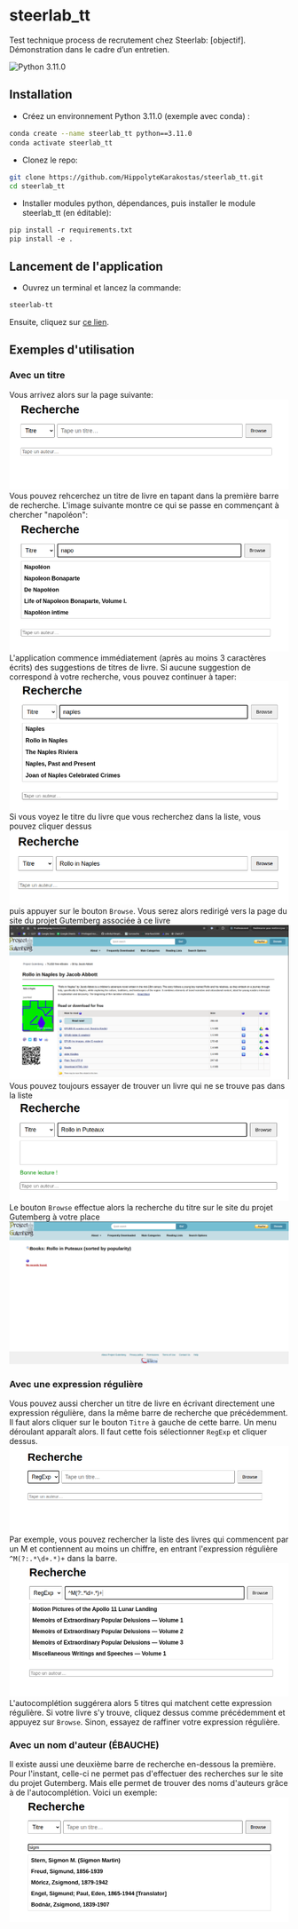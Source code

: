 # steerlab_tt
Test technique process de recrutement chez Steerlab: [objectif]. Démonstration dans le cadre d’un entretien.

![Python 3.11.0](https://img.shields.io/badge/python-3.11-blue.svg)

## Installation

* Créez un environnement Python 3.11.0 (exemple avec conda) :

```bash
conda create --name steerlab_tt python==3.11.0
conda activate steerlab_tt
```

* Clonez le repo:
```bash
git clone https://github.com/HippolyteKarakostas/steerlab_tt.git
cd steerlab_tt
```
* Installer modules python, dépendances, puis installer le module steerlab_tt (en éditable):
```
pip install -r requirements.txt
pip install -e .
```

## Lancement de l'application

* Ouvrez un terminal et lancez la commande:
```bash
steerlab-tt
```
Ensuite, cliquez sur [ce lien](http://localhost:5000).

## Exemples d'utilisation

### Avec un titre
Vous arrivez alors sur la page suivante:
![alt text](docs/images/image.png)
Vous pouvez rehcerchez un titre de livre en tapant dans la première barre de recherche.
L'image suivante montre ce qui se passe en commençant à chercher "napoléon":
![alt text](docs/images/image-1.png)
L'application commence immédiatement (après au moins 3 caractères écrits) des suggestions de titres de livre.
Si aucune suggestion de correspond à votre recherche, vous pouvez continuer à taper:
![alt text](docs/images/image-2.png)
Si vous voyez le titre du livre que vous recherchez dans la liste, vous pouvez cliquer dessus
![alt text](docs/images/image-3.png)
puis appuyer sur le bouton `Browse`. Vous serez alors redirigé vers la page du site du projet Gutemberg associée à ce livre
![alt text](docs/images/image-4.png)
Vous pouvez toujours essayer de trouver un livre qui ne se trouve pas dans la liste
![alt text](docs/images/image-5.png)
Le bouton `Browse` effectue alors la recherche du titre sur le site du projet Gutemberg à votre place
![alt text](docs/images/image-6.png)

### Avec une expression régulière
Vous pouvez aussi chercher un titre de livre en écrivant directement une expression régulière, dans la même barre de recherche que précédemment.
Il faut alors cliquer sur le bouton `Titre` à gauche de cette barre.
Un menu déroulant apparaît alors. Il faut cette fois sélectionner `RegExp` et cliquer dessus.
![alt text](docs/images/image-7.png)
Par exemple, vous pouvez rechercher la liste des livres qui commencent par un M et contiennent au moins un chiffre, en entrant l'expression régulière `^M(?:.*\d+.*)+` dans la barre.
![alt text](docs/images/image-8.png)
L'autocomplétion suggérera alors 5 titres qui matchent cette expression régulière. Si votre livre s'y trouve, cliquez dessus comme précédemment et appuyez sur `Browse`. Sinon, essayez de raffiner votre expression régulière.

### Avec un nom d'auteur (ÉBAUCHE)
Il existe aussi une deuxième barre de recherche en-dessous la première. Pour l'instant, celle-ci ne permet pas d'effectuer des recherches sur le site du projet Gutemberg. Mais elle permet de trouver des noms d'auteurs grâce à de l'autocomplétion. Voici un exemple:
![alt text](docs/images/image-9.png)